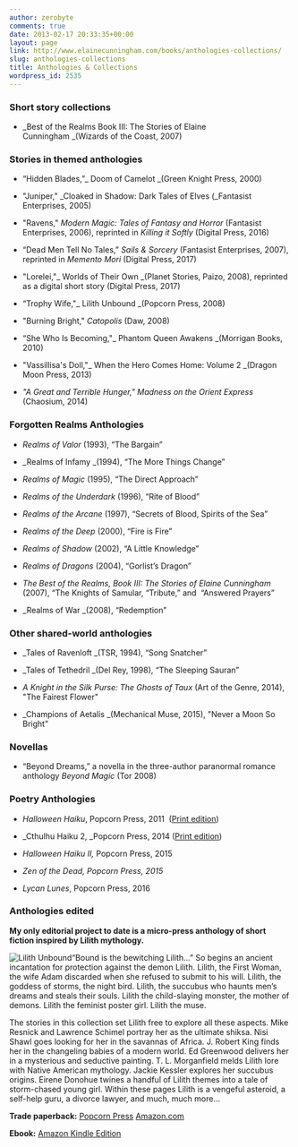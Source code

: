 ```yaml
---
author: zerobyte
comments: true
date: 2013-02-17 20:33:35+00:00
layout: page
link: http://www.elainecunningham.com/books/anthologies-collections/
slug: anthologies-collections
title: Anthologies & Collections
wordpress_id: 2535
---
```


### **Short story collections**





 	
  * _Best of the Realms Book III: The Stories of Elaine Cunningham _(Wizards of the Coast, 2007)




### **Stories in themed anthologies**





 	
  * “Hidden Blades,”_ Doom of Camelot _(Green Knight Press, 2000)

 	
  * "Juniper," _Cloaked in Shadow: Dark Tales of Elves (_Fantasist Enterprises, 2005)

 	
  * "Ravens," _Modern Magic: Tales of Fantasy and Horror_ (Fantasist Enterprises, 2006), reprinted in _Killing it Softly_ (Digital Press, 2016)

 	
  * “Dead Men Tell No Tales,” _Sails & Sorcery_ (Fantasist Enterprises, 2007), reprinted in _Memento Mori_ (Digital Press, 2017)

 	
  * "Lorelei,"_ Worlds of Their Own _(Planet Stories, Paizo, 2008), reprinted as a digital short story (Digital Press, 2017)

 	
  * “Trophy Wife,"_ Lilith Unbound _(Popcorn Press, 2008)

 	
  * "Burning Bright," _Catopolis_ (Daw, 2008)

 	
  * “She Who Is Becoming,"_ Phantom Queen Awakens _(Morrigan Books, 2010)

 	
  * "Vassillisa's Doll,"_ When the Hero Comes Home: Volume 2 _(Dragon Moon Press, 2013)

 	
  * _"_A Great and Terrible Hunger,"_ Madness on the Orient Express_ (Chaosium, 2014)




### **Forgotten Realms Anthologies**





 	
  * _Realms of Valor_ (1993), “The Bargain”

 	
  * _Realms of Infamy _(1994), “The More Things Change”

 	
  * _Realms of Magic_ (1995), “The Direct Approach”

 	
  * _Realms of the Underdark_ (1996), “Rite of Blood”

 	
  * _Realms of the Arcane_ (1997), “Secrets of Blood, Spirits of the Sea”

 	
  * _Realms of the Deep_ (2000), “Fire is Fire”

 	
  * _Realms of Shadow_ (2002), “A Little Knowledge”

 	
  * _Realms of Dragons_ (2004), “Gorlist’s Dragon”

 	
  * _The Best of the Realms, Book III: The Stories of Elaine Cunningham_ (2007), “The Knights of Samular, “Tribute,” and  “Answered Prayers”

 	
  * _Realms of War _(2008), “Redemption”




### **Other shared-world anthologies**





 	
  * _Tales of Ravenloft _(TSR, 1994), “Song Snatcher”

 	
  * _Tales of Tethedril _(Del Rey, 1998), “The Sleeping Sauran”

 	
  * _A Knight in the Silk Purse: The Ghosts of Taux_ (Art of the Genre, 2014), "The Fairest Flower"

 	
  * _Champions of Aetalis _(Mechanical Muse, 2015), "Never a Moon So Bright"




### **Novellas**





 	
  * “Beyond Dreams,” a novella in the three-author paranormal romance anthology _Beyond Magic_ (Tor 2008)




### **Poetry Anthologies**





 	
  * _Halloween Haiku_, Popcorn Press, 2011  ([Print edition](http://www.amazon.com/Halloween-Haiku-Lester-Smith/dp/1466485124/ref=sr_1_6?s=books&ie=UTF8&qid=1319984502&sr=1-6))

 	
  * _Cthulhu Haiku 2, _Popcorn Press, 2014 ([Print edition](http://www.amazon.com/Cthulhu-Haiku-II-Madness-Popcorn/dp/1494342405/ref=sr_1_1?s=books&ie=UTF8&qid=1390396134&sr=1-1&keywords=cthulhu+haiku+2))

 	
  * _Halloween Haiku II,_ Popcorn Press, 2015

 	
  * _Zen of the Dead, Popcorn Press, 2015_

 	
  * _Lycan Lunes_, Popcorn Press, 2016




### **Anthologies edited**


**My only editorial project to date is a micro-press anthology of short fiction inspired by Lilith mythology.**


![Lilith Unbound](http://www.elainecunningham.com/wp-content/uploads/2013/02/Lilith-Unbound-195x300.jpg)“Bound is the bewitching Lilith…” So begins an ancient incantation for protection against the demon Lilith. Lilith, the First Woman, the wife Adam discarded when she refused to submit to his will. Lilith, the goddess of storms, the night bird. Lilith, the succubus who haunts men’s dreams and steals their souls. Lilith the child-slaying monster, the mother of demons. Lilith the feminist poster girl. Lilith the muse.


The stories in this collection set Lilith free to explore all these aspects. Mike Resnick and Lawrence Schimel portray her as the ultimate shiksa. Nisi Shawl goes looking for her in the savannas of Africa. J. Robert King finds her in the changeling babies of a modern world. Ed Greenwood delivers her in a mysterious and seductive painting. T. L. Morganfield melds Lilith lore with Native American mythology. Jackie Kessler explores her succubus origins. Eirene Donohue twines a handful of Lilith themes into a tale of storm-chased young girl. Within these pages Lilith is a vengeful asteroid, a self-help guru, a divorce lawyer, and much, much more…


**Trade paperback:** [Popcorn Press](http://popcornpress.com/index.php?act=viewProd&productId=13) [Amazon.com](http://www.amazon.com/Lilith-Unbound-Elaine-Cunningham/dp/1460948203/ref=tmm_pap_title_0)




**Ebook:** [Amazon Kindle Edition](http://www.amazon.com/Lilith-Unbound-ebook/dp/B005O0JD4K/ref=sr_1_8?s=digital-text&ie=UTF8&qid=1361129001&sr=1-8&keywords=popcorn+press)
